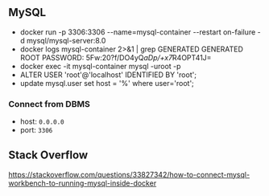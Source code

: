 #

## MySQL

- docker run -p 3306:3306 --name=mysql-container --restart on-failure -d mysql/mysql-server:8.0
- docker logs mysql-container 2>&1 | grep GENERATED
  GENERATED ROOT PASSWORD: 5Fw:20?f/DO4yQ*aDp/+x7*R4OPT41J=
- docker exec -it mysql-container mysql -uroot -p
- ALTER USER 'root'@'localhost' IDENTIFIED BY 'root';
- update mysql.user set host = '%' where user='root';

### Connect from DBMS

- host: `0.0.0.0`
- port: `3306`

## Stack Overflow
https://stackoverflow.com/questions/33827342/how-to-connect-mysql-workbench-to-running-mysql-inside-docker
